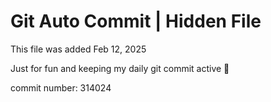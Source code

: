 # Git Auto Commit | Hidden File

This file was added Feb 12, 2025

Just for fun and keeping my daily git commit active 🤪

commit number: 314024
